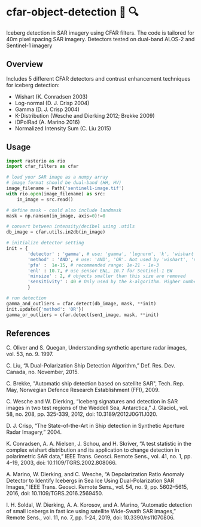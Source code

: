 
cfar-object-detection :ice_cube: :mag:
======
Iceberg detection in SAR imagery using CFAR filters.
The code is tailored for 40m pixel spacing SAR imagery.
Detectors tested on dual-band ALOS-2 and Sentinel-1 imagery
 
## Overview
Includes 5 different CFAR detectors and contrast enhancement techniques for iceberg detection:
* Wishart (K. Conradsen 2003)
* Log-normal (D. J. Crisp 2004)
* Gamma (D. J. Crisp 2004)
* K-Distribution (Wesche and Dierking 2012; Brekke 2009)
* iDPolRad (A. Marino 2016)
* Normalized Intensity Sum (C. Liu 2015)


## Usage

```Python
import rasterio as rio
import cfar_filters as cfar

# load your SAR image as a numpy array
# image format should be dual-band (HH, HV)
image_filename = Path('sentinel1-image.tif')
with rio.open(image_filename) as src:
    in_image = src.read()

# define mask - could also include landmask
mask = np.nansum(in_image, axis=0)!=0

# convert between intensity/decibel using .utils
db_image = cfar.utils.in2db(in_image)

# initialize detector setting
init = {
        'detector' : 'gamma', # use: 'gamma', 'lognorm', 'k', 'wishart', 'nis', 'idpolrad'
        'method' : 'AND', # use: 'AND', 'OR'. Not used by 'wishart', 'nis', and 'idpolrad'
        'pfa' :  1e-15, # recommended range: 1e-21 - 1e-3
        'enl' : 10.7, # use sensor ENL, 10.7 for Sentinel-1 EW
        'minsize' : 2, # objects smaller than this size are removed
        'sensitivity' : 40 # Only used by the k-algorithm. Higher number means slower and more precise
        }

# run detection
gamma_and_outliers = cfar.detect(db_image, mask, **init)
init.update({'method': 'OR'})
gamma_or_outliers = cfar.detect(sen1_image, mask, **init)

```

## References
C. Oliver and S. Quegan, Understanding synthetic aperture radar images, vol. 53, no. 9. 1997.

C. Liu, “A Dual-Polarization Ship Detection Algorithm,” Def. Res. Dev. Canada, no. November, 2015.

C. Brekke, "Automatic ship detection based on satellite SAR", Tech. Rep. May, Norwegian Defence Research Establishment (FFI), 2009.

C. Wesche and W. Dierking, “Iceberg signatures and detection in SAR images in two test regions of the Weddell Sea, Antarctica,” J. Glaciol., vol. 58, no. 208, pp. 325-339, 2012, doi: 10.3189/2012J0G11J020.

D. J. Crisp, “The State-of-the-Art in Ship detection in Synthetic Aperture Radar Imagery,” 2004.

K. Conradsen, A. A. Nielsen, J. Schou, and H. Skriver, “A test statistic in the complex wishart distribution and its application to change detection in polarimetric SAR data,” IEEE Trans. Geosci. Remote Sens., vol. 41, no. 1, pp. 4–19, 2003, doi: 10.1109/TGRS.2002.808066.

A. Marino, W. Dierking, and C. Wesche, “A Depolarization Ratio Anomaly Detector to Identify Icebergs in Sea Ice Using Dual-Polarization SAR Images,” IEEE Trans. Geosci. Remote Sens., vol. 54, no. 9, pp. 5602–5615, 2016, doi: 10.1109/TGRS.2016.2569450.

I. H. Soldal, W. Dierking, A. A. Korosov, and A. Marino, “Automatic detection of small icebergs in fast ice using satellite Wide-Swath SAR images,” Remote Sens., vol. 11, no. 7, pp. 1-24, 2019, doi: 10.3390/rs11070806.